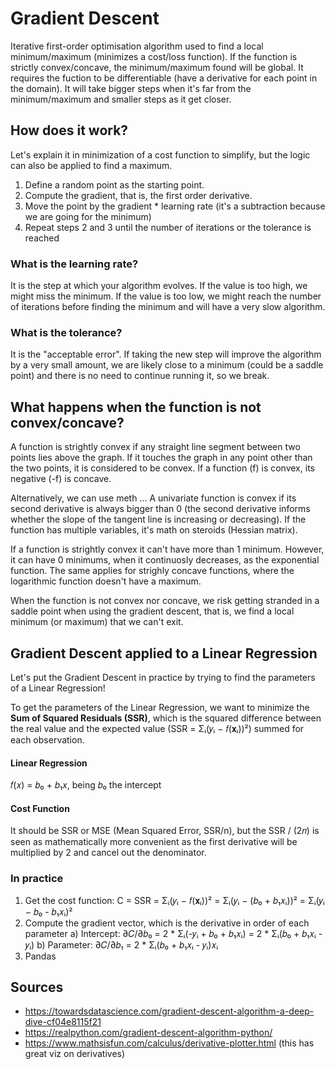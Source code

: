 # Gradient Descent
Iterative first-order optimisation algorithm used to find a local minimum/maximum (minimizes a cost/loss function). If the function is strictly convex/concave, the minimum/maximum found will be global. It requires the fuction to be differentiable (have a derivative for each point in the domain). It will take bigger steps when it's far from the minimum/maximum and smaller steps as it get closer.

## How does it work?
Let's explain it in minimization of a cost function to simplify, but the logic can also be applied to find a maximum.
1. Define a random point as the starting point.
2. Compute the gradient, that is, the first order derivative.
3. Move the point by the gradient * learning rate (it's a subtraction because we are going for the minimum)
4. Repeat steps 2 and 3 until the number of iterations or the tolerance is reached

### What is the learning rate?
It is the step at which your algorithm evolves. If the value is too high, we might miss the minimum. If the value is too low, we might reach the number of iterations before finding the minimum and will have a very slow algorithm.

### What is the tolerance?
It is the "acceptable error". If taking the new step will improve the algorithm by a very small amount, we are likely close to a minimum (could be a saddle point) and there is no need to continue running it, so we break.

## What happens when the function is not convex/concave?
A function is strightly convex if any straight line segment between two points lies above the graph. If it touches the graph in any point other than the two points, it is considered to be convex. If a function (f) is convex, its negative (-f) is concave.

Alternatively, we can use meth ... A univariate function is convex if its second derivative is always bigger than 0 (the second derivative informs whether the slope of the tangent line is increasing or decreasing). If the function has multiple variables, it's math on steroids (Hessian matrix).

If a function is strightly convex it can't have more than 1 minimum. However, it can have 0 minimums, when it continuosly decreases, as the exponential function. The same applies for strighly concave functions, where the logarithmic function doesn't have a maximum.

When the function is not convex nor concave, we risk getting stranded in a saddle point when using the gradient descent, that is, we find a local minimum (or maximum) that we can't exit.

## Gradient Descent applied to a Linear Regression
Let's put the Gradient Descent in practice by trying to find the parameters of a Linear Regression!

To get the parameters of the Linear Regression, we want to minimize the **Sum of Squared Residuals (SSR)**, which is the squared difference between the real value and the expected value (SSR = Σᵢ(𝑦ᵢ − 𝑓(𝐱ᵢ))²) summed for each observation.

#### Linear Regression
𝑓(𝑥) = 𝑏₀ + 𝑏₁𝑥, being 𝑏₀ the intercept

#### Cost Function
It should be SSR or MSE (Mean Squared Error, SSR/n), but the SSR / (2𝑛) is seen as mathematically more convenient as the first derivative will be multiplied by 2 and cancel out the denominator.

### In practice
1. Get the cost function: C = SSR = Σᵢ(𝑦ᵢ − 𝑓(𝐱ᵢ))² = Σᵢ(𝑦ᵢ − (𝑏₀ + 𝑏₁𝑥ᵢ))² = Σᵢ(𝑦ᵢ − 𝑏₀ - 𝑏₁𝑥ᵢ)² 
2. Compute the gradient vector, which is the derivative in order of each parameter
	a) Intercept: ∂𝐶/∂𝑏₀ = 2 * Σᵢ(-𝑦ᵢ + 𝑏₀ + 𝑏₁𝑥ᵢ) = 2 * Σᵢ(𝑏₀ + 𝑏₁𝑥ᵢ - 𝑦ᵢ)
	b) Parameter: ∂𝐶/∂𝑏₁ =  2 * Σᵢ(𝑏₀ + 𝑏₁𝑥ᵢ - 𝑦ᵢ)𝑥ᵢ
3. Pandas

## Sources
- https://towardsdatascience.com/gradient-descent-algorithm-a-deep-dive-cf04e8115f21 
- https://realpython.com/gradient-descent-algorithm-python/ 
- https://www.mathsisfun.com/calculus/derivative-plotter.html (this has great viz on derivatives)
